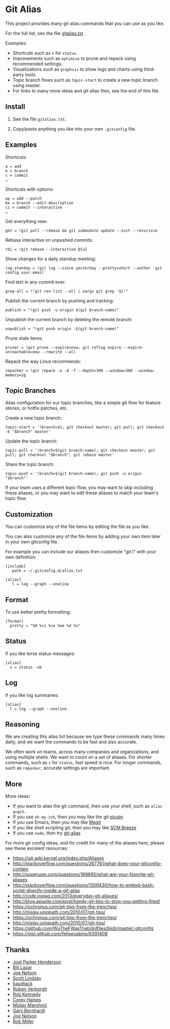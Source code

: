 ﻿# Git Alias

This project provides many git alias commands that you can use as you like.

For the full list, see the file [gitalias.txt](gitalias.txt).

Examples:

  * Shortcuts such as `s` for `status`.
  * Improvements such as `optimize` to prune and repack using recommended settings.
  * Visualizations such as `graphviz` to show logs and charts using third-party tools.
  * Topic branch flows such as `topic-start` to create a new topic branch using master.
  * For links to many more ideas and git alias files, see the end of this file.

## Install

  1. See the file `gitalias.txt`.

  2. Copy/paste anything you like into your own `.gitconfig` file.

## Examples

Shortcuts:

    a = add
    b = branch
    c = commit
    …

Shortcuts with options:

    ap = add --patch
    be = branch --edit-description
    ci = commit --interactive
    …

Get everything new:

    get = !git pull --rebase && git submodule update --init --recursive

Rebase interactive on unpushed commits:

    rbi = !git rebase --interactive @{u}

Show changes for a daily standup meeting:

    log-standup = !git log --since yesterday --pretty=short --author `git config user.email`

Find text in any commit ever:

    grep-all = !"git rev-list --all | xargs git grep '$1'"

Publish the current branch by pushing and tracking:

    publish = "!git push -u origin $(git branch-name)"

Unpublish the current branch by deleting the remote branch:

    unpublish = "!git push origin :$(git branch-name)"

Prune stale items:

    pruner = !git prune --expire=now; git reflog expire --expire-unreachable=now --rewrite --all

Repack the way Linus recommends:

    repacker = !git repack -a -d -f --depth=300 --window=300 --window-memory=1g

## Topic Branches

Alias configuration for our topic branches, like a simple git flow for feature stories, or hotfix patches, etc.

Create a new topic branch:

    topic-start = '!branch=$1; git checkout master; git pull; git checkout -b "$branch" master'

Update the topic branch:

    topic-pull = '!branch=$(git branch-name); git checkout master; git pull; git checkout "$branch"; git rebase master'

Share the topic branch:

    topic-push = '!branch=$(git branch-name); git push -u origin "$branch"'

If your team uses a different topic flow, you may want to skip including these aliases, or you may want to edit these aliases to match your team's topic flow.

## Customization

You can customize any of the file items by editing the file as you like.

You can also customize any of the file items by adding your own item later in your own gitconfig file.

For example you can include our aliases then customize "git l" with your own definition:

    [include]
       path = ~/.gitconfig.d/alias.txt

    [alias]
       l = log --graph --oneline


## Format

To use better pretty formatting:

    [format]
      pretty = "%H %ci %ce %ae %d %s"


## Status

If you like terse status messages:

    [alias]
      s = status -sb

## Log

If you like log summaries:

    [alias]
      l = log --graph --oneline


## Reasoning

We are creating this alias list because we type these commands many times daily, and we want the commands to be fast and also accurate.

We often work on teams, across many companies and organizations, and using multiple shells. We want to count on a set of aliases. For shorter commands, such as `s` for `status`, fast speed is nice. For longer commands, such as `repacker`, accurate settings are important.

## More

More ideas:

  * If you want to alias the git command, then use your shell, such as `alias g=git`.
  * If you use `oh-my-zsh`, then you may like the git [plugin](https://github.com/robbyrussell/oh-my-zsh/wiki/Plugin:git)
  * If you use Emacs, then you may like [Magit](https://magit.vc/)
  * If you like shell scripting git, then you may like [SCM Breeze](https://github.com/ndbroadbent/scm_breeze)
  * If you use `node`, then try [git-alias](https://www.npmjs.com/package/git-alias)

For more git config ideas, and for credit for many of the aliases here, please see these excelent resources:

  * <https://git.wiki.kernel.org/index.php/Aliases>
  * <http://stackoverflow.com/questions/267761/what-does-your-gitconfig-contain>
  * <http://superuser.com/questions/169695/what-are-your-favorite-git-aliases>
  * <http://stackoverflow.com/questions/1309430/how-to-embed-bash-script-directly-inside-a-git-alias>
  * <http://code.joejag.com/2013/everyday-git-aliases/>
  * <http://blog.apiaxle.com/post/handy-git-tips-to-stop-you-getting-fired/>
  * <https://ochronus.com/git-tips-from-the-trenches/>
  * <http://mislav.uniqpath.com/2010/07/git-tips/>
  * <https://ochronus.com/git-tips-from-the-trenches/>
  * <http://mislav.uniqpath.com/2010/07/git-tips/>
  * <https://github.com/WuTheFWasThat/dotfiles/blob/master/.gitconfig>
  * <https://gist.github.com/felipesabino/6391408>

## Thanks

  * [Joel Parker Henderson](https://github.com/joelparkerhenderson)
  * [Bill Lazar](https://github.com/billsaysthis)
  * [Joe Nelson](https://github.com/begriffs)
  * [Scott Lindsay](http://stackoverflow.com/users/167384/scott-lindsay)
  * [baudtack](http://baudtack.com)
  * [Ruben Verborgh](http://ruben.verborgh.org)
  * [Rob Kennedy](http://cs.wisc.edu/~rkennedy)
  * [Corey Haines](http://coreyhaines.com/)
  * [Mislav Marohnić](http://mislav.uniqpath.com/)
  * [Gary Bernhardt](http://destroyallsoftware.com)
  * [Joe Nelson](http://begriffs.com)
  * [Rob Miller](https://github.com/robmiller)
